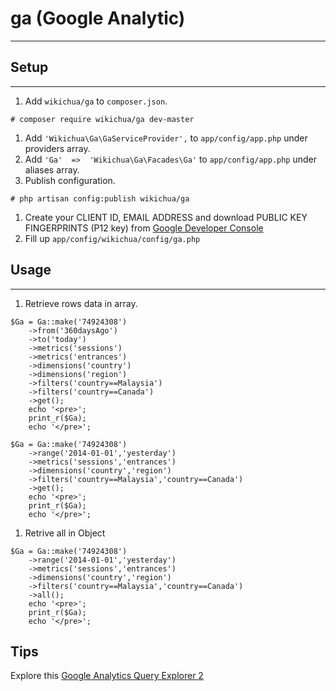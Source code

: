 # ga (Google Analytic)
---
## Setup
---

1. Add `wikichua/ga` to `composer.json`.
```
# composer require wikichua/ga dev-master
```

1. Add `'Wikichua\Ga\GaServiceProvider',` to `app/config/app.php` under providers array.
1. Add `'Ga'  =>  'Wikichua\Ga\Facades\Ga'` to `app/config/app.php` under aliases array.
1. Publish configuration.
```
# php artisan config:publish wikichua/ga
```
1. Create your CLIENT ID, EMAIL ADDRESS and download PUBLIC KEY FINGERPRINTS (P12 key) from [Google Developer Console](https://console.developers.google.com)
1. Fill up `app/config/wikichua/config/ga.php`

## Usage
---
1. Retrieve rows data in array.
```
$Ga = Ga::make('74924308')
	->from('360daysAgo')
	->to('today')
	->metrics('sessions')
	->metrics('entrances')
	->dimensions('country')
	->dimensions('region')
	->filters('country==Malaysia')
	->filters('country==Canada')
	->get();
	echo '<pre>';
	print_r($Ga);
	echo '</pre>';
```
```
$Ga = Ga::make('74924308')
	->range('2014-01-01','yesterday')
	->metrics('sessions','entrances')
	->dimensions('country','region')
	->filters('country==Malaysia','country==Canada')
	->get();
	echo '<pre>';
	print_r($Ga);
	echo '</pre>';
```
1. Retrive all in Object 
```
$Ga = Ga::make('74924308')
	->range('2014-01-01','yesterday')
	->metrics('sessions','entrances')
	->dimensions('country','region')
	->filters('country==Malaysia','country==Canada')
	->all();
	echo '<pre>';
	print_r($Ga);
	echo '</pre>';
```

## Tips
Explore this [Google Analytics Query Explorer 2](http://ga-dev-tools.appspot.com/explorer/)